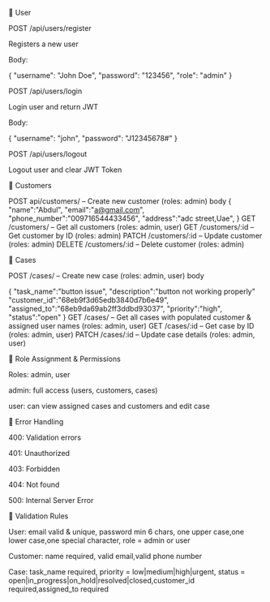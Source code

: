 🔹 User

POST /api/users/register

Registers a new user

Body:

{
"username": "John Doe",
"password": "123456",
"role": "admin"
}

POST /api/users/login

Login user and return JWT

Body:

{
"username": "john",
"password": "J12345678#"
}

POST /api/users/logout

Logout user and clear JWT Token

🔹 Customers

POST api/customers/ – Create new customer (roles: admin)
body
{
"name":"Abdul",
"email":"a@gmail.com",
"phone_number":"009716544433456",
"address":"adc street,Uae",
}
GET /customers/ – Get all customers (roles: admin, user)
GET /customers/:id – Get customer by ID (roles: admin)
PATCH /customers/:id – Update customer (roles: admin)
DELETE /customers/:id – Delete customer (roles: admin)

🔹 Cases

POST /cases/ – Create new case (roles: admin, user)
body

{
"task_name":"button issue",
"description":"button not working properly"
"customer_id":"68eb9f3d65edb3840d7b6e49",
"assigned_to":"68eb9da69ab2ff3ddbd93037",
"priority":"high",
"status":"open"
}
GET /cases/ – Get all cases with populated customer & assigned user names (roles: admin, user)
GET /cases/:id – Get case by ID (roles: admin, user)
PATCH /cases/:id – Update case details (roles: admin, user)

🔹 Role Assignment & Permissions

Roles: admin, user

admin: full access (users, customers, cases)

user: can view assigned cases and customers and edit case

🔹 Error Handling

400: Validation errors

401: Unauthorized

403: Forbidden

404: Not found

500: Internal Server Error

🔹 Validation Rules

User: email valid & unique, password min 6 chars, one upper case,one lower case,one special character, role = admin or user

Customer: name required, valid email,valid phone number

Case: task_name required, priority = low|medium|high|urgent, status = open|in_progress|on_hold|resolved|closed,customer_id required,assigned_to required
